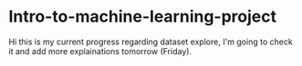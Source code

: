 # Intro-to-machine-learning-project
Hi this is my current progress regarding dataset explore, I'm going to check it and add more explainations tomorrow (Friday).
